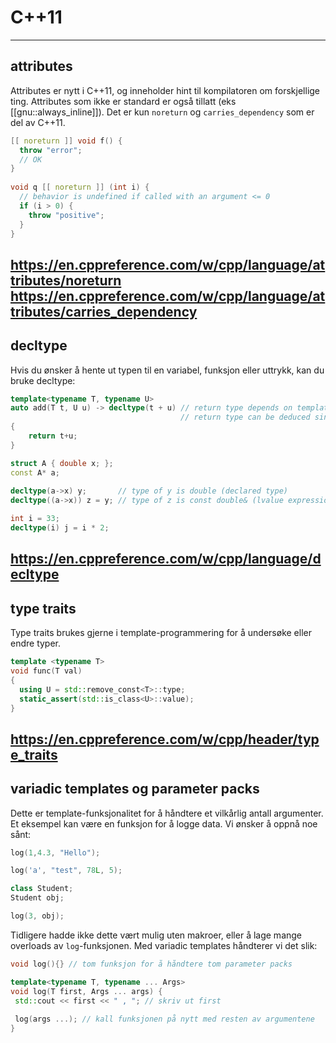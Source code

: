 # C++11
---

## attributes

Attributes er nytt i C++11, og inneholder hint til kompilatoren om forskjellige ting. Attributes som ikke er standard er også tillatt (eks [[gnu::always_inline]]). Det er kun `noreturn` og `carries_dependency` som er del av C++11.

```cpp
[[ noreturn ]] void f() {
  throw "error";
  // OK
}
 
void q [[ noreturn ]] (int i) {
  // behavior is undefined if called with an argument <= 0
  if (i > 0) {
    throw "positive";
  }
}
```

https://en.cppreference.com/w/cpp/language/attributes/noreturn
https://en.cppreference.com/w/cpp/language/attributes/carries_dependency
---

## decltype

Hvis du ønsker å hente ut typen til en variabel, funksjon eller uttrykk, kan du bruke decltype:

```cpp
template<typename T, typename U>
auto add(T t, U u) -> decltype(t + u) // return type depends on template parameters
                                      // return type can be deduced since C++14
{
    return t+u;
}

struct A { double x; };
const A* a;
 
decltype(a->x) y;       // type of y is double (declared type)
decltype((a->x)) z = y; // type of z is const double& (lvalue expression)

int i = 33;
decltype(i) j = i * 2;
```

https://en.cppreference.com/w/cpp/language/decltype
---

## type traits

Type traits brukes gjerne i template-programmering for å undersøke eller endre typer.

```cpp
template <typename T>
void func(T val)
{
  using U = std::remove_const<T>::type;
  static_assert(std::is_class<U>::value);
}
```

https://en.cppreference.com/w/cpp/header/type_traits
---

## variadic templates og parameter packs

Dette er template-funksjonalitet for å håndtere et vilkårlig antall argumenter. Et eksempel kan være en funksjon for å logge data. Vi ønsker å oppnå noe sånt:

```cpp
log(1,4.3, "Hello");

log('a', "test", 78L, 5);

class Student;
Student obj;

log(3, obj);
```

Tidligere hadde ikke dette vært mulig uten makroer, eller å lage mange overloads av `log`-funksjonen. Med variadic templates håndterer vi det slik:

```cpp
void log(){} // tom funksjon for å håndtere tom parameter packs

template<typename T, typename ... Args>
void log(T first, Args ... args) {
 std::cout << first << " , "; // skriv ut first
 
 log(args ...); // kall funksjonen på nytt med resten av argumentene
}
```





